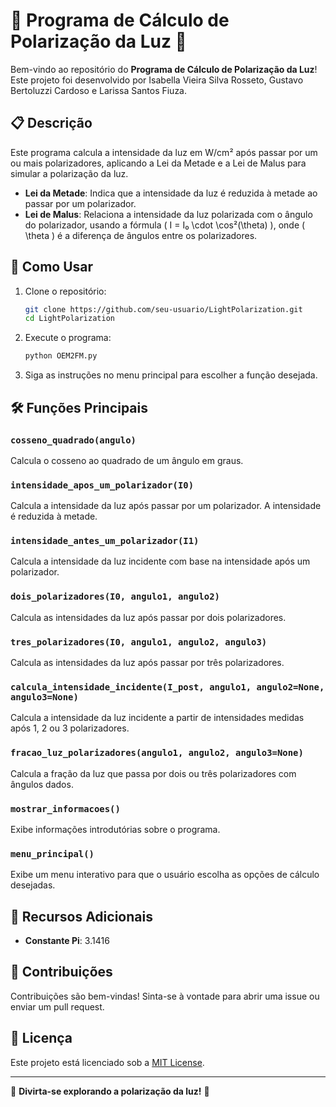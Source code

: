 # 🌟 **Programa de Cálculo de Polarização da Luz** 🌟

Bem-vindo ao repositório do **Programa de Cálculo de Polarização da Luz**! Este projeto foi desenvolvido por Isabella Vieira Silva Rosseto, Gustavo Bertoluzzi Cardoso e Larissa Santos Fiuza.

## 📋 **Descrição**

Este programa calcula a intensidade da luz em W/cm² após passar por um ou mais polarizadores, aplicando a Lei da Metade e a Lei de Malus para simular a polarização da luz.

- **Lei da Metade**: Indica que a intensidade da luz é reduzida à metade ao passar por um polarizador.
- **Lei de Malus**: Relaciona a intensidade da luz polarizada com o ângulo do polarizador, usando a fórmula \( I = I₀ \cdot \cos²(\theta) \), onde \( \theta \) é a diferença de ângulos entre os polarizadores.

## 🚀 **Como Usar**

1. Clone o repositório:
    ```bash
    git clone https://github.com/seu-usuario/LightPolarization.git
    cd LightPolarization
    ```

2. Execute o programa:
    ```bash
    python OEM2FM.py
    ```

3. Siga as instruções no menu principal para escolher a função desejada.

## 🛠️ **Funções Principais**

### `cosseno_quadrado(angulo)`
Calcula o cosseno ao quadrado de um ângulo em graus.

### `intensidade_apos_um_polarizador(I0)`
Calcula a intensidade da luz após passar por um polarizador. A intensidade é reduzida à metade.

### `intensidade_antes_um_polarizador(I1)`
Calcula a intensidade da luz incidente com base na intensidade após um polarizador.

### `dois_polarizadores(I0, angulo1, angulo2)`
Calcula as intensidades da luz após passar por dois polarizadores.

### `tres_polarizadores(I0, angulo1, angulo2, angulo3)`
Calcula as intensidades da luz após passar por três polarizadores.

### `calcula_intensidade_incidente(I_post, angulo1, angulo2=None, angulo3=None)`
Calcula a intensidade da luz incidente a partir de intensidades medidas após 1, 2 ou 3 polarizadores.

### `fracao_luz_polarizadores(angulo1, angulo2, angulo3=None)`
Calcula a fração da luz que passa por dois ou três polarizadores com ângulos dados.

### `mostrar_informacoes()`
Exibe informações introdutórias sobre o programa.

### `menu_principal()`
Exibe um menu interativo para que o usuário escolha as opções de cálculo desejadas.

## 🌟 **Recursos Adicionais**

- **Constante Pi**: 3.1416

## 🤝 **Contribuições**

Contribuições são bem-vindas! Sinta-se à vontade para abrir uma issue ou enviar um pull request.

## 📄 **Licença**

Este projeto está licenciado sob a [MIT License](LICENSE).

---

🌟 **Divirta-se explorando a polarização da luz!** 🌟
